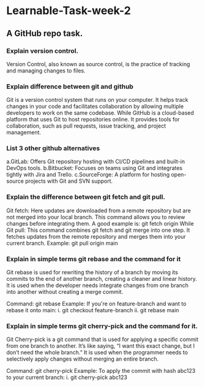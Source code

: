 # Learnable-Task-week-2
## A GitHub repo task.

### Explain version control.
Version Control, also known as source control, is the practice of tracking and managing changes to files.

### Explain difference between git and github
Git is a version control system that runs on your computer. It helps track changes in your code and facilitates collaboration by allowing multiple developers to work on the same codebase.
                                        While
GitHub is a cloud-based platform that uses Git to host repositories online. It provides tools for collaboration, such as pull requests, issue tracking, and project management.

### List 3 other github alternatives
a.GitLab: Offers Git repository hosting with CI/CD pipelines and built-in DevOps tools.
b.Bitbucket: Focuses on teams using Git and integrates tightly with Jira and Trello.
c.SourceForge: A platform for hosting open-source projects with Git and SVN support.

### Explain the difference between git fetch and git pull.
Git fetch: Here updates are downloaded from a remote repository but are not merged into your local branch. This command allows you to review changes before integrating them. A good example is: git fetch origin
                                        While
Git pull: This command combines git fetch and git merge into one step. It fetches updates from the remote repository and merges them into your current branch. Example: git pull origin main

### Explain in simple terms git rebase and the command for it
Git rebase is used for rewriting the history of a branch by moving its commits to the end of another branch, creating a cleaner and linear history.
It is used when the developer needs integrate changes from one branch into another without creating a merge commit.

Command: git rebase <branch>
Example: If you're on feature-branch and want to rebase it onto main: 
i.	git checkout feature-branch
ii.	git rebase main

### Explain in simple terms git cherry-pick and the command for it.
Git Cherry-pick is a git command that is used for applying a specific commit from one branch to another. It’s like saying, “I want this exact change, but I don’t need the whole branch.”
It is used when the programmer needs to selectively apply changes without merging an entire branch.

Command: git cherry-pick <commit-hash>
Example: To apply the commit with hash abc123 to your current branch: 
i.	git cherry-pick abc123
